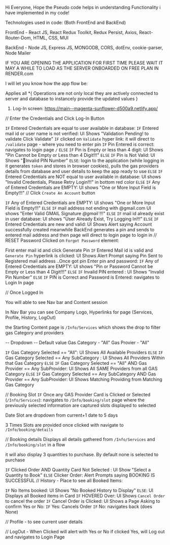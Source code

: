 Hi Everyone, Hope the Pseudo code helps in understanding Functionality i have implemented in my code!

Technologies used in code: (Both FrontEnd and BackEnd)

FrontEnd - React JS, React Redux Toolkit, Redux Persist, Axios, React-Router-Dom, HTML, CSS, MUI

BackEnd - Node JS, Express JS, MONGODB, CORS, dotEnv, cookie-parser, Node Mailer

IF YOU ARE OPENING THE APPLICATION FOR FIRST TIME PLEASE WAIT IT MAY A WHILE TO LOAD AS THE SERVER ONBOARDED ON FREE PLAN IN RENDER.com

I will let you know how the app flow be:

Applies all
*{
Operations are not only local they are actively connected to server and database to instancely provide the updated values
}

1. Log-In screen:
   https://main--magenta-sunflower-d500a9.netlify.app/

// Enter the Credentials and Click Log-In Button

`IF` Entered Credentials are equal to user available in database:
`IF` Entered mail id or user name is not verified:
UI Shows "Validation Pending! to validate Click Validate"
`IF` clicked on `Validate` hyper link:
it will direct to `/validate` page - where you need to enter pin
`IF` Pin Entered is correct:
navigates to login page `/`
`ELSE` `IF` Pin is Empty or less than 4 digit:
UI Shows "Pin Cannot be Empty or Less than 4 Digit!!!"
`ELSE` `IF` Pin is Not Valid:
UI Shows "Invalid PIN Number"
`ELSE`:
login to the application (while logging in it generates `token` and stores in browser cookies), pulls the gas providers details from database and user details to keep the app
ready to use
`ELSE` `IF` Entered Credentials are NOT equal to user available in database:
UI shows "Invalid Credentials, Please Retry Login!!!" in bottom red color
`ELSE` `IF` Any of Entered Credentials are EMPTY:
UI shows "One or More Input Field is Empty!!!"
// Click `Create An Account` button

`IF` Any of Entered Credentials are EMPTY:
UI shows "One or More Input Field is Empty!!!"
`ELSE` `IF` mail address not ending with @gmail.com
UI shows "Enter Valid GMAIL Signature _@gmail_ !!!"
`ELSE` `IF` mail id already exist in user database:
UI shows "User Already Exist, Try Logging In!!!"
`ELSE` `IF` Entered Credentials are new and valid:
UI Shows Alert saying Account successfully created meanwhile
BackEnd generates a pin and sends to entered mail address and then page will direct to login
page to login in
// RESET Password
Clicked on `Forgot Password` element:

First enter mail id and click Generate Pin
`IF` Entered Mail id is valid and `Generate Pin` hyperlink is clicked:
UI Shows Alert Prompt saying Pin Sent to Registered mail address
..Once got pin Enter pin and password:
`IF` Any of Entered Credentials are EMPTY:
UI shows "Pin or Password Cannot be Empty or Less than 4 Digit!!!"
`ELSE` `IF` Invalid PIN entered :
UI Shows "Invalid Pin Number"
`ELSE` `IF` PIN is Correct and Password is Entered:
navigates to Login In page

// Once Logged In

You will able to see Nav bar and Content session

In Nav Bar you can see Company Logo, Hyperlinks for page (Services, Profile, History, LogOut)

the Starting Content page is `/Info/Services` which shows the drop to filter gas Category and providers

-- Dropdown --
Default value
Gas Category - "All"
Gas Provier - "All"

`IF` Gas Category Selected == "All":
UI Shows All Available Providers
`ELSE` `IF` Gas Category Selected == Any SubCategory :
UI Shows All Providers Within that Gas Category
`ELSE` `IF` Gas Category Selected == "All" AND Gas Provider == Any SubProvider:
UI Shows All SAME Providers from all GAS Category
`ELSE` `IF` Gas Category Selected == Any SubCategory AND Gas Provider == Any SubProvider:
UI Shows Matching Providing from Matching Gas Category

// Booking Slot
`IF` Once any GAS Provider Card is Clicked or Selected (`/Info/Services`):
navigates to `/Info/booking/slot` page where the previously selected information are captured
slots displayed to selected

Date Slot are dropdown from current+1 date to 5 days

3 Times Slots are provided once clicked with navigate to `/Info/booking/details`

// Booking details
Displays all details gathered from `/Info/Services` and `/Info/booking/slot` in a flow

it will also display 3 quantities to purchase. By default none is selected to purchase

`IF` Clicked Order AND Quantity Card Not Selected :
UI Show "Select a Quantity to Book"
`ELSE` Clicker Order:
Alert Prompts saying BOOKING IS SUCCESSFUL
// History - Place to see all Booked Items:

`IF` No Items booked:
UI Shows "No Booked History to Display"
`ELSE`:
UI Displays all Booked items in Card
`IF` HOVERED Over:
UI Shows `Cancel Order` to cancel the order
`IF` Cancel Order is Clicked:
UI Shows a Page Asking to confirm Yes or No:
`IF` Yes:
Cancels Order
`IF` No:
navigates back (does None)

// Profile - to see current user details

// LogOut - When Clicked will alert with Yes or No if clicked Yes, will Log out and navigates to
Login Page
